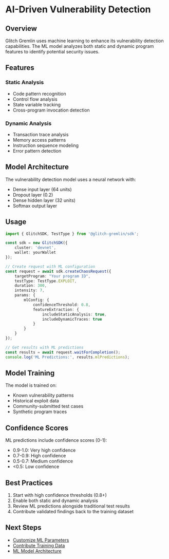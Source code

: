 # AI-Driven Vulnerability Detection

## Overview
Glitch Gremlin uses machine learning to enhance its vulnerability detection capabilities. The ML model analyzes both static and dynamic program features to identify potential security issues.

## Features

### Static Analysis
- Code pattern recognition
- Control flow analysis
- State variable tracking
- Cross-program invocation detection

### Dynamic Analysis
- Transaction trace analysis
- Memory access patterns
- Instruction sequence modeling
- Error pattern detection

## Model Architecture

The vulnerability detection model uses a neural network with:
- Dense input layer (64 units)
- Dropout layer (0.2)
- Dense hidden layer (32 units)
- Softmax output layer

## Usage

```typescript
import { GlitchSDK, TestType } from '@glitch-gremlin/sdk';

const sdk = new GlitchSDK({
    cluster: 'devnet',
    wallet: yourWallet
});

// Create request with ML configuration
const request = await sdk.createChaosRequest({
    targetProgram: "Your program ID",
    testType: TestType.EXPLOIT,
    duration: 300,
    intensity: 7,
    params: {
        mlConfig: {
            confidenceThreshold: 0.8,
            featureExtraction: {
                includeStaticAnalysis: true,
                includeDynamicTraces: true
            }
        }
    }
});

// Get results with ML predictions
const results = await request.waitForCompletion();
console.log('ML Predictions:', results.mlPredictions);
```

## Model Training

The model is trained on:
- Known vulnerability patterns
- Historical exploit data
- Community-submitted test cases
- Synthetic program traces

## Confidence Scores

ML predictions include confidence scores (0-1):
- 0.9-1.0: Very high confidence
- 0.7-0.9: High confidence
- 0.5-0.7: Medium confidence
- <0.5: Low confidence

## Best Practices

1. Start with high confidence thresholds (0.8+)
2. Enable both static and dynamic analysis
3. Review ML predictions alongside traditional test results
4. Contribute validated findings back to the training dataset

## Next Steps
- [Customize ML Parameters](./ml-configuration.md)
- [Contribute Training Data](./contributing.md)
- [ML Model Architecture](./technical-details.md)

